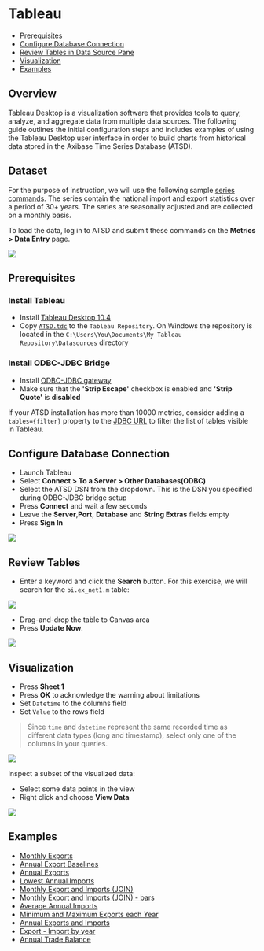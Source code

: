 # Tableau

- [Prerequisites](#prerequisites)
- [Configure Database Connection](#configure-database-connection)
- [Review Tables in Data Source Pane](#review-tables-in-data-source-pane)
- [Visualization](#visualization)
- [Examples](#examples)

## Overview

Tableau Desktop is a visualization software that provides tools to query, analyze, and aggregate data from multiple data sources.  The following guide outlines the initial configuration steps and includes examples of using the Tableau Desktop user interface in order to build charts from historical data stored in the Axibase Time Series Database (ATSD).

## Dataset

For the purpose of instruction, we will use the following sample [series commands](resources/commands.txt). The series contain the national import and export statistics over a period of 30+ years. The series are seasonally adjusted and are collected on a monthly basis.

To load the data, log in to ATSD and submit these commands on the **Metrics > Data Entry** page.

![](images/metrics_entry.png)

## Prerequisites

### Install Tableau

- Install [Tableau Desktop 10.4](https://www.tableau.com/support/releases)
- Copy [`ATSD.tdc`](resources/ATSD.tdc) to the `Tableau Repository`. On Windows the repository is located in the `C:\Users\You\Documents\My Tableau Repository\Datasources` directory

### Install ODBC-JDBC Bridge

- Install [ODBC-JDBC gateway](../odbc/README.md)
- Make sure that the **'Strip Escape'** checkbox is enabled and **'Strip Quote'** is **disabled**

If your ATSD installation has more than 10000 metrics, consider adding a `tables={filter}` property to the [JDBC URL](https://github.com/axibase/atsd-jdbc#jdbc-connection-properties-supported-by-driver) to filter the list of tables visible in Tableau.

## Configure Database Connection

- Launch Tableau
- Select **Connect > To a Server > Other Databases(ODBC)**
- Select the ATSD DSN from the dropdown. This is the DSN you specified during ODBC-JDBC bridge setup
- Press **Connect** and wait a few seconds
- Leave the **Server**,**Port**, **Database** and **String Extras** fields empty
- Press **Sign In**

![](images/configure_connection.png)

## Review Tables

- Enter a keyword and click the **Search** button. For this exercise, we will search for the `bi.ex_net1.m` table:

![](images/search.png)

- Drag-and-drop the table to Canvas area
- Press **Update Now**.

![](images/update_now1.png)

## Visualization

- Press **Sheet 1**
- Press **OK** to acknowledge the warning about limitations
- Set `Datetime` to the columns field
- Set `Value` to the rows field

> Since `time` and `datetime` represent the same recorded time as different data types (long and timestamp), select only one of the columns in your queries.

![](images/sum_year.png)

Inspect a subset of the visualized data:

- Select some data points in the view
- Right click and choose **View Data**

![](images/summary1.png)

## Examples

- [Monthly Exports](examples/detailed_values_by_date_no_aggregation_for_one_metric.md)
- [Annual Export Baselines](examples/month_and_year_aggregation.md)
- [Annual Exports](examples/sum_by_year_for_one_metric.md)
- [Lowest Annual Imports](examples/value_aggregation.md)
- [Monthly Export and Imports (JOIN)](examples/detailed_values_by_date_no_aggregation_for_two_metric.md)
- [Monthly Export and Imports (JOIN) - bars](examples/comparison_of_two_metrics_at_one_bar_graph.md)
- [Average Annual Imports](examples/average_by_year_for_one_metric.md)
- [Minimum and Maximum Exports each Year](examples/min_and_max_by_year_for_one_metric.md)
- [Annual Exports and Imports](examples/sum_by_year_for_two_metrics.md)
- [Export - Import by year](examples/export-import_by_year.md)
- [Annual Trade Balance](examples/sum-export-sum-import-by-year.md)
